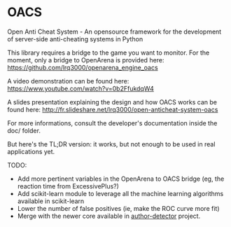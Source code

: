 OACS
====

Open Anti Cheat System - An opensource framework for the development of server-side anti-cheating systems in Python

This library requires a bridge to the game you want to monitor. For the moment, only a bridge to OpenArena is provided here:
https://github.com/lrq3000/openarena_engine_oacs

A video demonstration can be found here:
https://www.youtube.com/watch?v=0b2FfukdqW4

A slides presentation explaining the design and how OACS works can be found here:
http://fr.slideshare.net/lrq3000/open-anticheat-system-oacs

For more informations, consult the developer's documentation inside the doc/ folder.

But here's the TL;DR version: it works, but not enough to be used in real applications yet.

TODO:
* Add more pertinent variables in the OpenArena to OACS bridge (eg, the reaction time from ExcessivePlus?)
* Add scikit-learn module to leverage all the machine learning algorithms available in scikit-learn
* Lower the number of false positives (ie, make the ROC curve more fit)
* Merge with the newer core available in [author-detector](https://github.com/lrq3000/author-detector) project.
